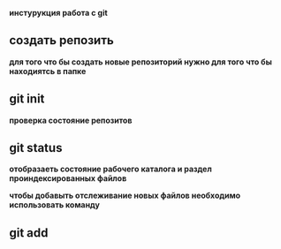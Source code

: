  **инстурукция работа с git** 


## создать репозить 

 **для того что бы создать новые репозиторий нужно для того что бы находиятсь в папке**


## git init


  **проверка состояние репозитов** 


## git status


 **oтобразаеть состояние рабочего каталога и раздел проиндексированных файлов** 
 
**чтобы добавыть отслеживание новых 
файлов необходимо использовать команду**

## git add <filename>






